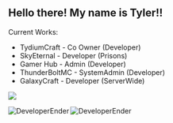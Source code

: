 ## Hello there! My name is Tyler!!

Current Works:
- TydiumCraft - Co Owner (Developer)
- SkyEternal - Developer (Prisons)
- Gamer Hub - Admin (Developer)
- ThunderBoltMC - SystemAdmin (Developer)
- GalaxyCraft - Developer (ServerWide)

![](https://komarev.com/ghpvc/?username=DeveloperEnder)

<p align="left"><img align="left" src="https://github-readme-stats.vercel.app/api?username=DeveloperEnder&show_icons=true&locale=en&layout=compact&theme=radical&count_private=true" alt="DeveloperEnder" /></p>

 <p><img align="left" src="https://github-readme-streak-stats.herokuapp.com/?user=DeveloperEnder&theme=radical" alt="DeveloperEnder" /></p>
